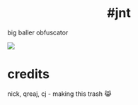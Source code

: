 <h1 align="center">#jnt</h1>

big baller obfuscator

<img src="https://media1.tenor.com/m/qEOBXVHe_0EAAAAd/skating-basketball.gif">

# credits
nick, qreaj, cj - making this trash :joy_cat:
